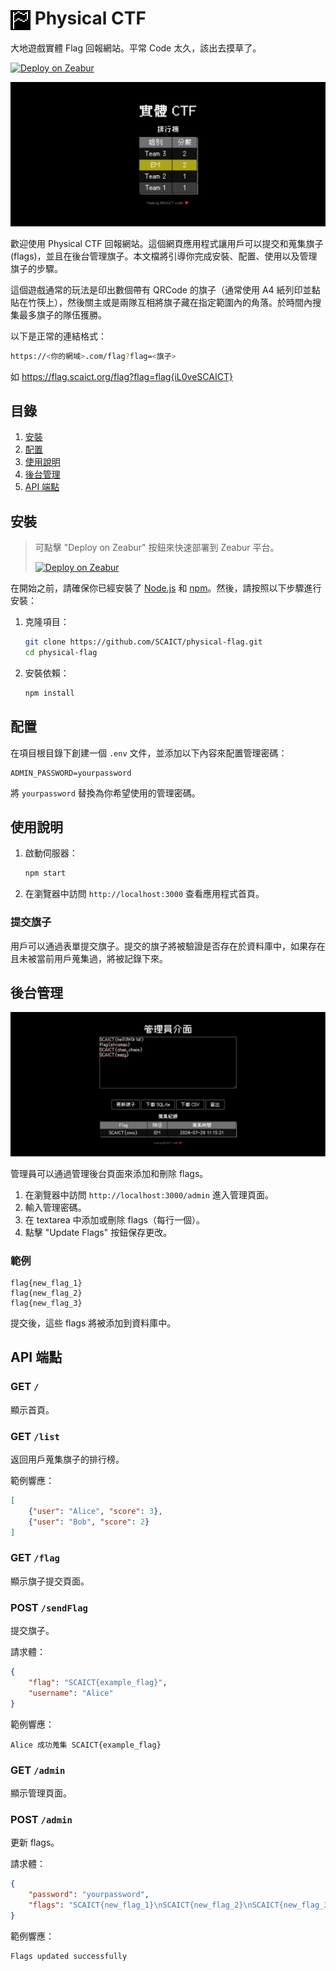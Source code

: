 # <img src=public/logo.png height=32px align=center> Physical CTF

大地遊戲實體 Flag 回報網站。平常 Code 太久，該出去摸草了。

[![Deploy on Zeabur](https://zeabur.com/button.svg)](https://zeabur.com/templates/1IW0VW?referralCode=Edit-Mr)

![screenshots](demo/home.png)

歡迎使用 Physical CTF 回報網站。這個網頁應用程式讓用戶可以提交和蒐集旗子 (flags)，並且在後台管理旗子。本文檔將引導你完成安裝、配置、使用以及管理旗子的步驟。

這個遊戲通常的玩法是印出數個帶有 QRCode 的旗子（通常使用 A4 紙列印並黏貼在竹筷上），然後關主或是兩隊互相將旗子藏在指定範圍內的角落。於時間內搜集最多旗子的隊伍獲勝。

以下是正常的連結格式：

```bash
https://<你的網域>.com/flag?flag=<旗子>
```

如 https://flag.scaict.org/flag?flag=flag{iL0veSCAICT}

## 目錄

1. [安裝](#安裝)
2. [配置](#配置)
3. [使用說明](#使用說明)
4. [後台管理](#後台管理)
5. [API 端點](#API-端點)

## 安裝

> 可點擊 "Deploy on Zeabur" 按鈕來快速部署到 Zeabur 平台。
> 
> [![Deploy on Zeabur](https://zeabur.com/button.svg)](https://zeabur.com/templates/1IW0VW?referralCode=Edit-Mr)

在開始之前，請確保你已經安裝了 [Node.js](https://nodejs.org/) 和 [npm](https://www.npmjs.com/)。然後，請按照以下步驟進行安裝：

1. 克隆項目：
    ```bash
    git clone https://github.com/SCAICT/physical-flag.git
    cd physical-flag
    ```

2. 安裝依賴：
    ```bash
    npm install
    ```

## 配置

在項目根目錄下創建一個 `.env` 文件，並添加以下內容來配置管理密碼：

```
ADMIN_PASSWORD=yourpassword
```

將 `yourpassword` 替換為你希望使用的管理密碼。

## 使用說明

1. 啟動伺服器：
    ```bash
    npm start
    ```

2. 在瀏覽器中訪問 `http://localhost:3000` 查看應用程式首頁。

### 提交旗子

用戶可以通過表單提交旗子。提交的旗子將被驗證是否存在於資料庫中，如果存在且未被當前用戶蒐集過，將被記錄下來。

## 後台管理

![管理員介面](demo/admin.png)

管理員可以通過管理後台頁面來添加和刪除 flags。

1. 在瀏覽器中訪問 `http://localhost:3000/admin` 進入管理頁面。
2. 輸入管理密碼。
3. 在 textarea 中添加或刪除 flags（每行一個）。
4. 點擊 "Update Flags" 按鈕保存更改。

### 範例

```plaintext
flag{new_flag_1}
flag{new_flag_2}
flag{new_flag_3}
```

提交後，這些 flags 將被添加到資料庫中。

## API 端點

### GET `/`

顯示首頁。

### GET `/list`

返回用戶蒐集旗子的排行榜。

範例響應：
```json
[
    {"user": "Alice", "score": 3},
    {"user": "Bob", "score": 2}
]
```

### GET `/flag`

顯示旗子提交頁面。

### POST `/sendFlag`

提交旗子。

請求體：
```json
{
    "flag": "SCAICT{example_flag}",
    "username": "Alice"
}
```

範例響應：
```plaintext
Alice 成功蒐集 SCAICT{example_flag}
```

### GET `/admin`

顯示管理頁面。

### POST `/admin`

更新 flags。

請求體：
```json
{
    "password": "yourpassword",
    "flags": "SCAICT{new_flag_1}\nSCAICT{new_flag_2}\nSCAICT{new_flag_3}"
}
```

範例響應：
```plaintext
Flags updated successfully
```
